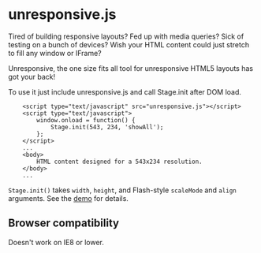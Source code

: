 # unresponsive.js

Tired of building responsive layouts? Fed up with media queries? Sick of testing on a bunch of devices? Wish your HTML content could just stretch to fill any window or IFrame?

Unresponsive, the one size fits all tool for unresponsive HTML5 layouts has got your back! 

To use it just include unresponsive.js and call Stage.init after DOM load.

```
    <script type="text/javascript" src="unresponsive.js"></script>
    <script type="text/javascript">
        window.onload = function() {
            Stage.init(543, 234, 'showAll');
        };
    </script>
    ...
    <body>
        HTML content designed for a 543x234 resolution.
    </body>
    ...
```

`Stage.init()` takes `width`, `height`, and Flash-style `scaleMode` and `align` arguments. See the [demo](http://zozuar.org/unresponsive.js/interactive-demo.html) for details.

## Browser compatibility

Doesn't work on IE8 or lower.
